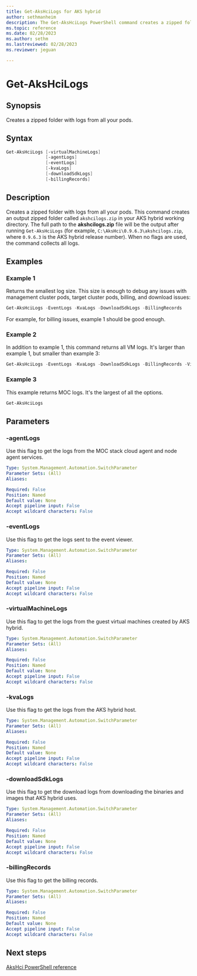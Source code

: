 ```yaml
---
title: Get-AksHciLogs for AKS hybrid
author: sethmanheim
description: The Get-AksHciLogs PowerShell command creates a zipped folder with logs from all your pods.
ms.topic: reference
ms.date: 02/28/2023
ms.author: sethm 
ms.lastreviewed: 02/28/2023
ms.reviewer: jeguan

---
```


# Get-AksHciLogs

## Synopsis

Creates a zipped folder with logs from all your pods.

## Syntax

```powershell
Get-AksHciLogs [-virtualMachineLogs]
               [-agentLogs]
               [-eventLogs]
               [-kvaLogs] 
               [-downloadSdkLogs] 
               [-billingRecords] 
```

## Description

Creates a zipped folder with logs from all your pods. This command creates an output zipped folder called `akshcilogs.zip` in your AKS hybrid working directory. The full path to the **akshcilogs.zip** file will be the output after running  `Get-AksHciLogs` (for example, `C:\AksHci\0.9.6.3\akshcilogs.zip`, where `0.9.6.3` is the AKS hybrid release number). When no flags are used, the command collects all logs.

## Examples

### Example 1

Returns the smallest log size. This size is enough to debug any issues with management cluster pods, target cluster pods, billing, and download issues:

```powershell
Get-AksHciLogs -EventLogs -KvaLogs -DownloadSdkLogs -BillingRecords
```

For example, for billing issues, example 1 should be good enough.

### Example 2

In addition to example 1, this command returns all VM logs. It's larger than example 1, but smaller than example 3:

```powershell
Get-AksHciLogs -EventLogs -KvaLogs -DownloadSdkLogs -BillingRecords -VirtualMachineLogs
```

### Example 3

This example returns MOC logs. It's the largest of all the options.

```powershell
Get-AksHciLogs
```

## Parameters

### -agentLogs

Use this flag to get the logs from the MOC stack cloud agent and node agent services.

```yaml
Type: System.Management.Automation.SwitchParameter
Parameter Sets: (All)
Aliases:

Required: False
Position: Named
Default value: None
Accept pipeline input: False
Accept wildcard characters: False
```

### -eventLogs
Use this flag to get the logs sent to the event viewer.

```yaml
Type: System.Management.Automation.SwitchParameter
Parameter Sets: (All)
Aliases:

Required: False
Position: Named
Default value: None
Accept pipeline input: False
Accept wildcard characters: False
```

### -virtualMachineLogs
Use this flag to get the logs from the guest virtual machines created by AKS hybrid.

```yaml
Type: System.Management.Automation.SwitchParameter
Parameter Sets: (All)
Aliases:

Required: False
Position: Named
Default value: None
Accept pipeline input: False
Accept wildcard characters: False
```

### -kvaLogs
Use this flag to get the logs from the AKS hybrid host.

```yaml
Type: System.Management.Automation.SwitchParameter
Parameter Sets: (All)
Aliases:

Required: False
Position: Named
Default value: None
Accept pipeline input: False
Accept wildcard characters: False
```

### -downloadSdkLogs
Use this flag to get the download logs from downloading the binaries and images that AKS hybrid uses.

```yaml
Type: System.Management.Automation.SwitchParameter
Parameter Sets: (All)
Aliases:

Required: False
Position: Named
Default value: None
Accept pipeline input: False
Accept wildcard characters: False
```

### -billingRecords
Use this flag to get the billing records.

```yaml
Type: System.Management.Automation.SwitchParameter
Parameter Sets: (All)
Aliases:

Required: False
Position: Named
Default value: None
Accept pipeline input: False
Accept wildcard characters: False
```

## Next steps

[AksHci PowerShell reference](index.md)